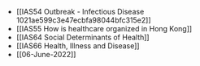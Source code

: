- [[IAS54 Outbreak - Infectious Disease 1021ae599c3e47ecbfa98044bfc315e2]]
- [[IAS55 How is healthcare organized in Hong Kong]]
- [[IAS64 Social Determinants of Health]]
- [[IAS66 Health, Illness and Disease]]
- [[06-June-2022]]